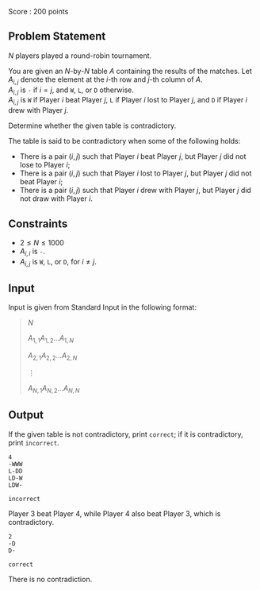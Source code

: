 Score : $200$ points

## Problem Statement

$N$ players played a round-robin tournament.

You are given an $N$-by-$N$ table $A$ containing the results of the matches. Let $A_{i,j}$ denote the element at the $i$-th row and $j$-th column of $A$.<br>
$A_{i,j}$ is `-` if $i=j$, and `W`, `L`, or `D` otherwise.<br>
$A_{i,j}$ is `W` if Player $i$ beat Player $j$, `L` if Player $i$ lost to Player $j$, and `D` if Player $i$ drew with Player $j$.

Determine whether the given table is contradictory.

The table is said to be contradictory when some of the following holds:

- There is a pair $(i,j)$ such that Player $i$ beat Player $j$, but Player $j$ did not lose to Player $i$;
- There is a pair $(i,j)$ such that Player $i$ lost to Player $j$, but Player $j$ did not beat Player $i$;
- There is a pair $(i,j)$ such that Player $i$ drew with Player $j$, but Player $j$ did not draw with Player $i$.

## Constraints

- $2 \leq N \leq 1000$
- $A_{i,i}$ is `-`.
- $A_{i,j}$ is `W`, `L`, or `D`, for $i\neq j$.

## Input

Input is given from Standard Input in the following format:

> $N$
> 
> $A_{1,1}A_{1,2}\ldots A_{1,N}$
> 
> $A_{2,1}A_{2,2}\ldots A_{2,N}$
> 
> $\vdots$
> 
> $A_{N,1}A_{N,2}\ldots A_{N,N}$

## Output

If the given table is not contradictory, print `correct`; if it is contradictory, print `incorrect`.

```input1
4
-WWW
L-DD
LD-W
LDW-
```

```output1
incorrect
```

Player $3$ beat Player $4$, while Player $4$ also beat Player $3$, which is contradictory.

```input2
2
-D
D-
```

```output2
correct
```

There is no contradiction.
